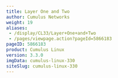 ```yaml
---
title: Layer One and Two
author: Cumulus Networks
weight: 19
aliases:
 - /display/CL33/Layer+One+and+Two
 - /pages/viewpage.action?pageId=5866183
pageID: 5866183
product: Cumulus Linux
version: 3.3.0
imgData: cumulus-linux-330
siteSlug: cumulus-linux-330
---
```

<article id="html-search-results" class="ht-content" style="display: none;">

</article>

<footer id="ht-footer">

</footer>
